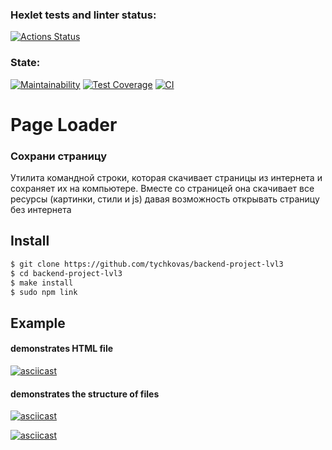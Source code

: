 ### Hexlet tests and linter status:
[![Actions Status](https://github.com/tychkovas/backend-project-lvl3/workflows/hexlet-check/badge.svg)](https://github.com/tychkovas/backend-project-lvl3/actions)

### State:
[![Maintainability](https://api.codeclimate.com/v1/badges/90514effad227fe7da1e/maintainability)](https://codeclimate.com/github/tychkovas/backend-project-lvl3/maintainability) [![Test Coverage](https://api.codeclimate.com/v1/badges/90514effad227fe7da1e/test_coverage)](https://codeclimate.com/github/tychkovas/backend-project-lvl3/test_coverage) [![CI](https://github.com/tychkovas/backend-project-lvl3/actions/workflows/nodejs.yml/badge.svg)](https://github.com/tychkovas/backend-project-lvl3/actions/workflows/nodejs.yml)
# Page Loader
### Сохрани страницу

Утилита командной строки, которая скачивает страницы из интернета и сохраняет их на компьютере. Вместе со страницей она скачивает все ресурсы (картинки, стили и js) давая возможность открывать страницу без интернета

## Install

```sh
$ git clone https://github.com/tychkovas/backend-project-lvl3
$ cd backend-project-lvl3
$ make install
$ sudo npm link
```

## Example 
#### demonstrates HTML file
[![asciicast](https://asciinema.org/a/WC7tTEDGzMRXwZMgvcorfEWVU.svg)](https://asciinema.org/a/WC7tTEDGzMRXwZMgvcorfEWVU)

#### demonstrates the structure of files
[![asciicast](https://asciinema.org/a/5Mz6ApchGieaH2Y8M8EwUDgeI.svg)](https://asciinema.org/a/5Mz6ApchGieaH2Y8M8EwUDgeI)

[![asciicast](https://asciinema.org/a/441417.svg)](https://asciinema.org/a/441417)
